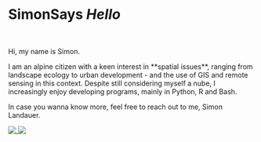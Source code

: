 # __SimonSays _Hello___ 

<br />

Hi, my name is Simon. 

<p>I am an alpine citizen with a keen interest in **spatial issues**, ranging from landscape ecology to urban development - and the use of GIS and remote sensing in this context.
Despite still considering myself a nube, I increasingly enjoy developing programs, mainly in Python, R and Bash.</p>

In case you wanna know more, feel free to reach out to me, Simon Landauer. 

<a href="https://github.com/simonsaysenjoy"><img align="top" src="https://github-readme-stats-three-nu-12.vercel.app/api/top-langs/?username=simonsaysenjoy&langs_count=8&layout=donut&theme=swift&size_weight=0.5&count_weight=0.5&hide_border=true" />  <a href="https://github.com/simonsaysenjoy"><img align="top" src="https://github-readme-stats-three-nu-12.vercel.app/api?username=simonsaysenjoy&theme=swift&show_icons=true&include_all_commits=true&ring_color=e6652f&hide=stars&custom_title=Activity&show=reviews,discussions_answered"/> 


